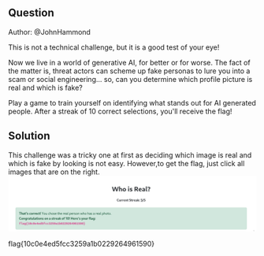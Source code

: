 ## Question
Author: @JohnHammond

This is not a technical challenge, but it is a good test of your eye!

Now we live in a world of generative AI, for better or for worse. The fact of the matter is, threat actors can scheme up fake personas to lure you into a scam or social engineering... so, can you determine which profile picture is real and which is fake?

Play a game to train yourself on identifying what stands out for AI generated people. After a streak of 10 correct selections, you'll receive the flag!

## Solution
This challenge was a tricky one at first as deciding which image is real and which is fake by looking is not easy. However,to get the flag, just click all images that are on the right.
![Alt text](flag.png)


flag{10c0e4ed5fcc3259a1b0229264961590}